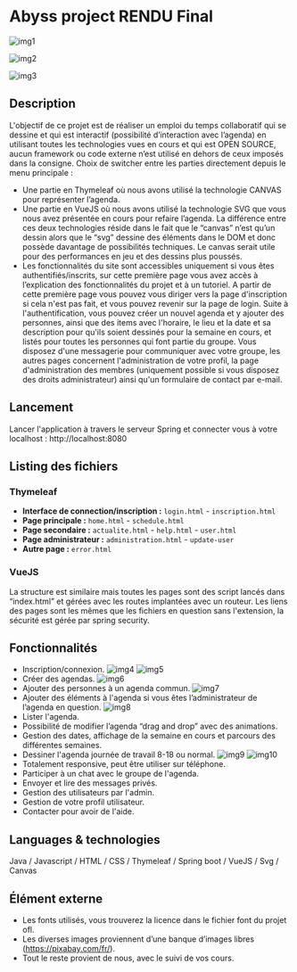 # Abyss project RENDU Final 

![img1](images/img1.png)

![img2](images/img2.png)

![img3](images/img3.png)

## Description
L'objectif de ce projet est de réaliser un emploi du temps collaboratif qui se dessine et qui est interactif (possibilité d’interaction avec l’agenda) en utilisant toutes les technologies vues en cours et qui est OPEN SOURCE, aucun framework ou code externe n’est utilisé en dehors de ceux imposés dans la consigne.
Choix de switcher entre les parties directement depuis le menu principale :
- Une partie en Thymeleaf où nous avons utilisé la technologie CANVAS pour représenter l’agenda.
- Une partie en VueJS où nous avons utilisé la technologie SVG que vous nous avez présentée en cours pour refaire l’agenda.
La différence entre ces deux technologies réside dans  le fait que le “canvas” n’est qu’un dessin alors que le “svg” dessine des éléments dans le DOM et donc possède davantage de possibilités techniques.
Le canvas serait utile pour des performances en jeu et des dessins plus poussés.
- Les fonctionnalités du site sont accessibles uniquement si vous êtes authentifiés/inscrits, sur cette première page vous avez accès à l’explication des fonctionnalités du projet et à un tutoriel.
 A partir de cette première page vous pouvez vous diriger vers la page d'inscription si cela n'est pas fait, et vous pouvez revenir sur la page de login. Suite à l'authentification, vous pouvez créer un nouvel agenda et y ajouter des personnes, ainsi que des items avec l'horaire, le lieu et la date et sa description pour qu'ils soient dessinés pour la semaine en cours, et listés pour toutes les personnes qui font partie du groupe. Vous disposez d'une messagerie pour communiquer avec votre groupe, les autres pages concernent l'administration de votre profil, la page d'administration des membres (uniquement possible si vous disposez des droits administrateur) ainsi qu'un formulaire de contact par e-mail.
 
## Lancement
Lancer l'application à travers le serveur Spring et connecter vous à votre localhost :
http://localhost:8080

## Listing des fichiers

### Thymeleaf
- **Interface de connection/inscription :** `login.html` - `inscription.html`
- **Page principale :** `home.html` - `schedule.html`
- **Page secondaire :** `actualite.html` - `help.html` - `user.html`
- **Page administrateur :** `administration.html` - `update-user`
- **Autre page :** `error.html`

### VueJS 
La structure est similaire mais toutes les pages sont des script lancés dans “index.html” et gérées avec les routes implantées avec un routeur.
Les liens des pages sont les mêmes que les fichiers en question sans l'extension, la sécurité est gérée par spring security.

## Fonctionnalités
- Inscription/connexion.
![img4](images/img4.png)
![img5](images/img5.png)
- Créer des agendas.
![img6](images/img6.png)
- Ajouter des personnes à un agenda commun.
![img7](images/img7.png)
- Ajouter des éléments à l'agenda si vous êtes l’administrateur de l’agenda en question.
![img8](images/img8.png)
- Lister l'agenda.
- Possibilité de modifier l’agenda “drag and drop” avec des animations.
- Gestion des dates, affichage de la semaine en cours et parcours des différentes semaines.
- Dessiner l'agenda journée de travail 8-18 ou normal.
![img9](images/img9.png)
![img10](images/img10.png)
- Totalement responsive, peut être utiliser sur téléphone.
- Participer à un chat avec le groupe de l'agenda.
- Envoyer et lire des messages privés.
- Gestion des utilisateurs par l'admin.
- Gestion de votre profil utilisateur.
- Contacter pour avoir de l'aide.

## Languages & technologies
Java / Javascript / HTML / CSS / Thymeleaf / Spring boot / VueJS / Svg / Canvas 

## Élément externe
- Les fonts utilisés, vous trouverez la licence dans le fichier font du projet ofl.
- Les diverses images proviennent d’une banque d’images libres (https://pixabay.com/fr/).
- Tout le reste provient de nous, avec le suivi de vos cours.
